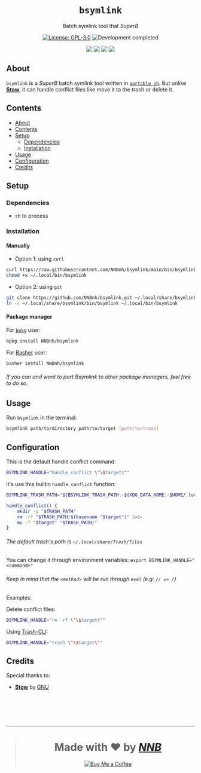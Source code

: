 <h1 align="center"><code>bsymlink</code></h1>
<p align="center">Batch symlink tool that <i>SuperB</i></p>
<p align="center"><a href="https://github.com/NNBnh/bsymlink/blob/main/LICENSE"><img src="https://img.shields.io/github/license/NNBnh/bsymlink?labelColor=073551&color=4EAA25&style=for-the-badge" alt="License: GPL-3.0"></a> <img src="https://img.shields.io/badge/development-completed-%234EAA25.svg?labelColor=073551&style=for-the-badge&logoColor=FFFFFF" alt="Development completed"></p>
<p align="center"><a href="https://github.com/NNBnh/bsymlink/watchers"><img src="https://img.shields.io/github/watchers/NNBnh/bsymlink?labelColor=073551&color=4EAA25&style=flat-square"></a> <a href="https://github.com/NNBnh/bsymlink/stargazers"><img src="https://img.shields.io/github/stars/NNBnh/bsymlink?labelColor=073551&color=4EAA25&style=flat-square"></a> <a href="https://github.com/NNBnh/bsymlink/network/members"><img src="https://img.shields.io/github/forks/NNBnh/bsymlink?labelColor=073551&color=4EAA25&style=flat-square"></a> <a href="https://github.com/NNBnh/bsymlink/issues"><img src="https://img.shields.io/github/issues/NNBnh/bsymlink?labelColor=073551&color=4EAA25&style=flat-square"></a></p>

## About
`bsymlink` is a *SuperB* batch symlink tool written in  [`portable sh`](https://github.com/dylanaraps/pure-sh-bible). But unlike [**Stow**](https://www.gnu.org/software/stow), it can handle conflict files like move it to the trash or delete it.

## Contents
- [About](#about)
- [Contents](#contents)
- [Setup](#setup)
  - [Dependencies](#dependencies)
  - [Installation](#installation)
- [Usage](#usage)
- [Configuration](#configuration)
- [Credits](#credits)

## Setup
### Dependencies
- `sh` to process

### Installation
#### Manually
- Option 1: using `curl`

```sh
curl https://raw.githubusercontent.com/NNBnh/bsymlink/main/bin/bsymlink > ~/.local/bin/bsymlink
chmod +x ~/.local/bin/bsymlink
```

- Option 2: using `git`

```sh
git clone https://github.com/NNBnh/bsymlink.git ~/.local/share/bsymlink
ln -s ~/.local/share/bsymlink/bin/bsymlink ~/.local/bin/bsymlink
```

#### Package manager
For [`bpkg`](https://github.com/bpkg/bpkg) user:

```sh
bpkg install NNBnh/bsymlink
```

For [Basher](https://github.com/bpkg/bpkg) user:

```sh
basher install NNBnh/bsymlink
```

###### If you can and want to port Bsymlink to other package managers, feel free to do so.

## Usage
Run `bsymlink` in the terminal:

```sh
bsymlink path/to/directory path/to/target [path/to/trash]
```

## Configuration
This is the default handle conflict command:

```sh
BSYMLINK_HANDLE="handle_conflict \"\$target\""
```

it's use this builtin `handle_conflict` function:

```sh
BSYMLINK_TRASH_PATH="${BSYMLINK_TRASH_PATH:-${XDG_DATA_HOME:-$HOME/.local/share}/Trash/files}"

handle_conflict() {
	mkdir -p "$TRASH_PATH"
	rm -rf "$TRASH_PATH/$(basename "$target")" 2>&-
	mv -f "$target" "$TRASH_PATH/"
}
```

###### The default trash's path is `~/.local/share/Trash/files`

You can change it through environment variables: `export BSYMLINK_HANDLE="<command>"`

###### Keep in mind that the `<method>` will be run through `eval` (e.g: `// => /`)

Examples:

Delete conflict files:

```sh
BSYMLINK_HANDLE="rm -rf \"\$target\""
```

Using [Trash-CLI](https://github.com/andreafrancia/trash-cli):

```sh
BSYMLINK_HANDLE="trash \"\$target\""
```

## Credits
Special thanks to:
- [**Stow**](https://www.gnu.org/software/stow) by [GNU](https://www.gnu.org)

<br><br><br><br>

---

> <h1 align="center">Made with ❤️ by <a href="https://github.com/NNBnh"><i>NNB</i></a></h1>
>
> <p align="center"><a href="https://www.buymeacoffee.com/nnbnh"><img src="https://img.shields.io/badge/buy_me_a_coffee%20-%23F7CA88.svg?logo=buy-me-a-coffee&logoColor=333333&style=for-the-badge" alt="Buy Me a Coffee"></p>
